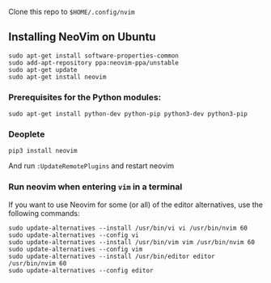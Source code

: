 Clone this repo to `$HOME/.config/nvim`

## Installing NeoVim on Ubuntu
```
sudo apt-get install software-properties-common
sudo add-apt-repository ppa:neovim-ppa/unstable
sudo apt-get update
sudo apt-get install neovim
```
### Prerequisites for the Python modules:

``sudo apt-get install python-dev python-pip python3-dev python3-pip``


### Deoplete
```pip3 install neovim```

And run ``:UpdateRemotePlugins`` and restart neovim


### Run neovim when entering `vim` in a terminal

If you want to use Neovim for some (or all) of the editor alternatives, use the following commands:

```
sudo update-alternatives --install /usr/bin/vi vi /usr/bin/nvim 60
sudo update-alternatives --config vi
sudo update-alternatives --install /usr/bin/vim vim /usr/bin/nvim 60
sudo update-alternatives --config vim
sudo update-alternatives --install /usr/bin/editor editor /usr/bin/nvim 60
sudo update-alternatives --config editor
```
